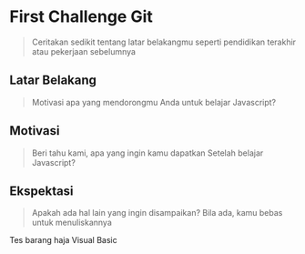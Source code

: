 # First Challenge Git

> Ceritakan sedikit tentang latar belakangmu seperti pendidikan terakhir atau pekerjaan sebelumnya

## Latar Belakang

> Motivasi apa yang mendorongmu Anda untuk belajar Javascript?

## Motivasi

> Beri tahu kami, apa yang ingin kamu dapatkan Setelah belajar Javascript?

## Ekspektasi

> Apakah ada hal lain yang ingin disampaikan? Bila ada, kamu bebas untuk menuliskannya

Tes
barang haja
Visual Basic
